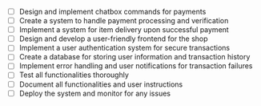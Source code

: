 - [ ] Design and implement chatbox commands for payments
- [ ] Create a system to handle payment processing and verification
- [ ] Implement a system for item delivery upon successful payment
- [ ] Design and develop a user-friendly frontend for the shop
- [ ] Implement a user authentication system for secure transactions
- [ ] Create a database for storing user information and transaction history
- [ ] Implement error handling and user notifications for transaction failures
- [ ] Test all functionalities thoroughly
- [ ] Document all functionalities and user instructions
- [ ] Deploy the system and monitor for any issues